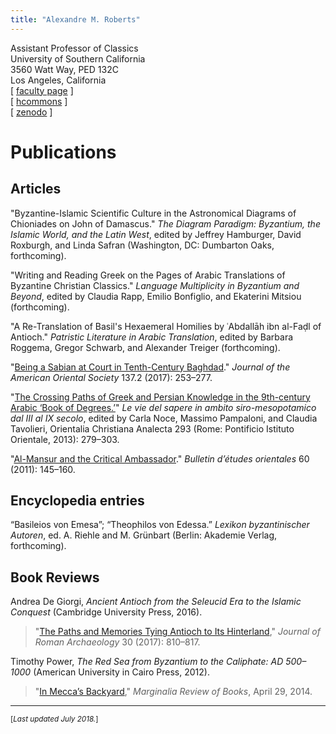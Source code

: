 ```yaml
---
title: "Alexandre M. Roberts"
---
```


Assistant Professor of Classics  
University of Southern California  
3560 Watt Way, PED 132C  
Los Angeles, California  
[ [faculty page](http://dornsife.usc.edu/cf/clas/clas_faculty_display.cfm?Person_ID=1081060) ]  
[ [hcommons](https://hcommons.org/members/amroberts/) ]  
[ [zenodo](https://zenodo.org/search?page=1&size=20&q=creators.name:%22alexandre%20m.%20roberts%22) ]

# Publications

[Roberts-2017-JRA-review-of-de-giorgi]: https://doi.org/10.1017/S1047759400074845

[Roberts-2017-JAOS-Sabians]: https://doi.org/10.5281/zenodo.893166

[Roberts-2013-OCA-Crossing-Paths]: https://doi.org/10.5281/zenodo.893168

[Roberts-2011-BEO60-Mansur]: https://doi.org/10.5281/zenodo.893170

[Roberts-2014-Marginalia-Red-Sea]: http://marginalia.lareviewofbooks.org/in-meccas-backyard-by-alexandre-m-roberts/

[BE-salamander-article]: http://beheco.oxfordjournals.org/content/19/3/621

## Articles

"Byzantine-Islamic Scientific Culture in the Astronomical Diagrams of Chioniades on John of Damascus."
*The Diagram Paradigm: Byzantium, the Islamic World, and the Latin West*,
edited by 
Jeffrey Hamburger,
David Roxburgh,
and Linda Safran
(Washington, DC: Dumbarton Oaks,
forthcoming).

"Writing and Reading Greek on the Pages of Arabic Translations of Byzantine Christian Classics."
*Language Multiplicity in Byzantium and Beyond*, edited by Claudia Rapp, Emilio Bonfiglio, and Ekaterini Mitsiou (forthcoming).

"A Re-Translation of Basil's Hexaemeral Homilies by ʿAbdallāh ibn al-Faḍl of Antioch."
*Patristic Literature in Arabic Translation*, edited by Barbara Roggema, Gregor Schwarb, and Alexander Treiger (forthcoming).

"[Being a Sabian at Court in Tenth-Century Baghdad][Roberts-2017-JAOS-Sabians]."
*Journal of the American Oriental Society* 137.2 (2017): 253–277.

"[The Crossing Paths of Greek and Persian Knowledge in the 9th-century Arabic ‘Book of Degrees.’][Roberts-2013-OCA-Crossing-Paths]"
*Le vie del sapere in ambito siro-mesopotamico dal III al IX secolo*, 
edited by Carla Noce, Massimo Pampaloni, and Claudia Tavolieri, 
Orientalia Christiana Analecta 293 (Rome: Pontificio Istituto Orientale, 
2013): 279–303.

"[Al-Mansur and the Critical Ambassador][Roberts-2011-BEO60-Mansur]."
*Bulletin d’études orientales* 60 (2011): 145–160.


## Encyclopedia entries

“Basileios von Emesa”; “Theophilos von Edessa.”
*Lexikon byzantinischer Autoren*, ed. A. Riehle and M. Grünbart (Berlin: 
Akademie Verlag, forthcoming).

## Book Reviews

Andrea De Giorgi, *Ancient Antioch from the Seleucid Era to the Islamic 
Conquest* (Cambridge University Press, 2016).

> "[The Paths and Memories Tying Antioch to Its 
> Hinterland][Roberts-2017-JRA-review-of-de-giorgi],"
> *Journal of Roman Archaeology* 30 (2017): 810–817.

Timothy Power, *The Red Sea from Byzantium to the Caliphate: AD 500–1000* (American University in Cairo Press, 2012).  

> "[In Mecca’s Backyard][Roberts-2014-Marginalia-Red-Sea],"
> *Marginalia Review of Books*, April 29, 2014.

-------

<small>[*Last updated July 2018.*]</small>

